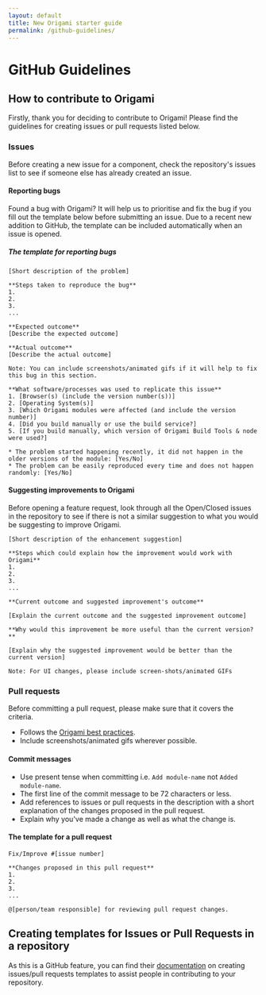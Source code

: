 ```yaml
---
layout: default
title: New Origami starter guide
permalink: /github-guidelines/
---
```


# GitHub Guidelines

## How to contribute to Origami

Firstly, thank you for deciding to contribute to Origami! Please find the guidelines for creating issues or pull requests listed below.


### Issues

Before creating a new issue for a component, check the repository's issues list to see if someone else has already created an issue.

#### Reporting bugs

Found a bug with Origami? It will help us to prioritise and fix the bug if you fill out the template below before submitting an issue. Due to a recent new addition to GitHub, the template can be included automatically when an issue is opened.

##### The template for reporting bugs

```
[Short description of the problem]

**Steps taken to reproduce the bug**
1.
2.
3.
...

**Expected outcome**
[Describe the expected outcome]

**Actual outcome**
[Describe the actual outcome]

Note: You can include screenshots/animated gifs if it will help to fix this bug in this section.

**What software/processes was used to replicate this issue**
1. [Browser(s) (include the version number(s))]
2. [Operating System(s)]
3. [Which Origami modules were affected (and include the version number)]
4. [Did you build manually or use the build service?]
5. [If you build manually, which version of Origami Build Tools & node were used?]

* The problem started happening recently, it did not happen in the older versions of the module: [Yes/No]
* The problem can be easily reproduced every time and does not happen randomly: [Yes/No]
```

#### Suggesting improvements to Origami

Before opening a feature request, look through all the Open/Closed issues in the repository to see if there is not a similar suggestion to what you would be suggesting to improve Origami.

```
[Short description of the enhancement suggestion]

**Steps which could explain how the improvement would work with Origami**
1.
2.
3.
...

**Current outcome and suggested improvement's outcome**

[Explain the current outcome and the suggested improvement outcome]

**Why would this improvement be more useful than the current version?**

[Explain why the suggested improvement would be better than the current version]

Note: For UI changes, please include screen-shots/animated GIFs
```


### Pull requests

Before committing a pull request, please make sure that it covers the criteria.

- Follows the [Origami best practices](/docs/developer-guide/general-best-practices/).
- Include screenshots/animated gifs wherever possible.


#### Commit messages

- Use present tense when committing i.e. `Add module-name` not `Added module-name`.
- The first line of the commit message to be 72 characters or less.
- Add references to issues or pull requests in the description with a short explanation of the changes proposed in the pull request.
- Explain why you've made a change as well as what the change is.


#### The template for a pull request

```
Fix/Improve #[issue number]

**Changes proposed in this pull request**
1.
2.
3.
...

@[person/team responsible] for reviewing pull request changes.
```

## Creating templates for Issues or Pull Requests in a repository

As this is a GitHub feature, you can find their [documentation](https://help.github.com/articles/helping-people-contribute-to-your-project/) on creating issues/pull requests templates to assist people in contributing to your repository.
